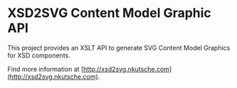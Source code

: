 # XSD2SVG Content Model Graphic API

This project provides an XSLT API to generate SVG Content Model Graphics for XSD components.

Find more information at [http://xsd2svg.nkutsche.com](http://xsd2svg.nkutsche.com).
